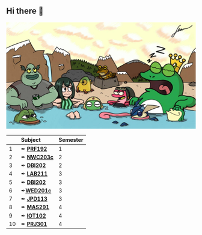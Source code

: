 ## Hi there 👋

<img src="https://github.com/FPT-Xavalo/.github/blob/main/profile/frog.jpg" alt="Frog">

| |  Subject  | Semester |
| :--- | :---  |  :---  |
| 1 | ✒ [**PRF192**](https://github.com/FPT-Xavalo/PRF192) | 1 |
| 2 | ✒ [**NWC203c**](https://github.com/FPT-Xavalo/NWC203c) | 2 |
| 3 |✒ [**DBI202**](https://github.com/FPT-Xavalo/OSG202) | 2 |
| 4 | ✒ [**LAB211**](https://github.com/FPT-Xavalo/LAB211) | 3 |
| 5 |✒ [**DBI202**](https://github.com/FPT-Xavalo/DBI202) | 3 |
| 6 |  ✒[**WED201c**](https://github.com/FPT-Xavalo/WED201c) | 3 |
| 7 |✒ [**JPD113**](https://github.com/FPT-Xavalo/JPD113) | 3 |
| 8 | ✒ [**MAS291**](https://github.com/FPT-Xavalo/MAS291) | 4 |
| 9 | ✒ [**IOT102**](https://github.com/FPT-Xavalo/IOT102) | 4 |
| 10 |✒ [**PRJ301**](https://github.com/FPT-Xavalo/PRJ301) | 4 |
